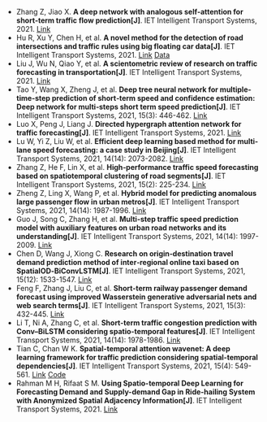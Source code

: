 * Zhang Z, Jiao X. <b>A deep network with analogous self‐attention for short‐term traffic flow prediction[J]</b>. IET Intelligent Transport Systems, 2021. [Link](https://ietresearch.onlinelibrary.wiley.com/doi/abs/10.1049/itr2.12070)
* Hu R, Xu Y, Chen H, et al. <b>A novel method for the detection of road intersections and traffic rules using big floating car data[J]</b>. IET Intelligent Transport Systems, 2021. [Link](https://ietresearch.onlinelibrary.wiley.com/doi/full/10.1049/itr2.12116) [Data](https://doi.org/10.17632/32f7nxc32j.1)
* Liu J, Wu N, Qiao Y, et al. <b>A scientometric review of research on traffic forecasting in transportation[J]</b>. IET Intelligent Transport Systems, 2021. [Link](https://onlinelibrary.wiley.com/doi/pdf/10.1049/itr2.12024)
* Tao Y, Wang X, Zheng J, et al. <b>Deep tree neural network for multiple‐time‐step prediction of short‐term speed and confidence estimation: Deep network for multi‐steps short term speed prediction[J]</b>. IET Intelligent Transport Systems, 2021, 15(3): 446-462. [Link](https://ietresearch.onlinelibrary.wiley.com/doi/abs/10.1049/itr2.12037)
* Luo X, Peng J, Liang J. <b>Directed hypergraph attention network for traffic forecasting[J]</b>. IET Intelligent Transport Systems, 2021. [Link](https://ietresearch.onlinelibrary.wiley.com/doi/abs/10.1049/itr2.12130)
* Lu W, Yi Z, Liu W, et al. <b>Efficient deep learning based method for multi-lane speed forecasting: a case study in Beijing[J]</b>. IET Intelligent Transport Systems, 2021, 14(14): 2073-2082. [Link](https://ietresearch.onlinelibrary.wiley.com/doi/abs/10.1049/iet-its.2020.0410)
* Zhang Z, He F, Lin X, et al. <b>High‐performance traffic speed forecasting based on spatiotemporal clustering of road segments[J]</b>. IET Intelligent Transport Systems, 2021, 15(2): 225-234. [Link](https://ietresearch.onlinelibrary.wiley.com/doi/abs/10.1049/itr2.12016)
* Zheng Z, Ling X, Wang P, et al. <b>Hybrid model for predicting anomalous large passenger flow in urban metros[J]</b>. IET Intelligent Transport Systems, 2021, 14(14): 1987-1996. [Link](https://ietresearch.onlinelibrary.wiley.com/doi/abs/10.1049/iet-its.2020.0054)
* Guo J, Song C, Zhang H, et al. <b>Multi-step traffic speed prediction model with auxiliary features on urban road networks and its understanding[J]</b>. IET Intelligent Transport Systems, 2021, 14(14): 1997-2009. [Link](https://ietresearch.onlinelibrary.wiley.com/doi/abs/10.1049/iet-its.2020.0284)
* Chen D, Wang J, Xiong C. <b>Research on origin‐destination travel demand prediction method of inter‐regional online taxi based on SpatialOD‐BiConvLSTM[J]</b>. IET Intelligent Transport Systems, 2021, 15(12): 1533-1547. [Link](https://ietresearch.onlinelibrary.wiley.com/doi/abs/10.1049/itr2.12119)
* Feng F, Zhang J, Liu C, et al. <b>Short‐term railway passenger demand forecast using improved Wasserstein generative adversarial nets and web search terms[J]</b>. IET Intelligent Transport Systems, 2021, 15(3): 432-445. [Link](https://ietresearch.onlinelibrary.wiley.com/doi/abs/10.1049/itr2.12036)
* Li T, Ni A, Zhang C, et al. <b>Short-term traffic congestion prediction with Conv–BiLSTM considering spatio-temporal features[J]</b>. IET Intelligent Transport Systems, 2021, 14(14): 1978-1986. [Link](https://ietresearch.onlinelibrary.wiley.com/doi/abs/10.1049/iet-its.2020.0406)
* Tian C, Chan W K. <b>Spatial‐temporal attention wavenet: A deep learning framework for traffic prediction considering spatial‐temporal dependencies[J]</b>. IET Intelligent Transport Systems, 2021, 15(4): 549-561. [Link](https://ietresearch.onlinelibrary.wiley.com/doi/abs/10.1049/itr2.12044) [Code](https://github.com/CYBruce/STAWnet)
* Rahman M H, Rifaat S M. <b>Using Spatio-temporal Deep Learning for Forecasting Demand and Supply-demand Gap in Ride-hailing System with Anonymized Spatial Adjacency Information[J]</b>. IET Intelligent Transport Systems, 2021. [Link](https://ietresearch.onlinelibrary.wiley.com/doi/10.1049/itr2.12073)
